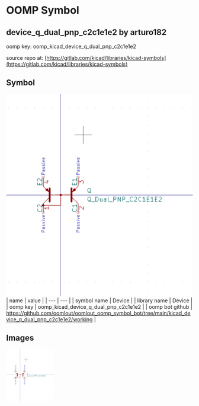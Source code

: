 # OOMP Symbol  
## device_q_dual_pnp_c2c1e1e2  by arturo182  
  
oomp key: oomp_kicad_device_q_dual_pnp_c2c1e1e2  
  
source repo at: [https://gitlab.com/kicad/libraries/kicad-symbols](https://gitlab.com/kicad/libraries/kicad-symbols)  
## Symbol  
  
[![working.png](working_600.png)](working.png)  
| name | value | 
| --- | --- | 
| symbol name | Device | 
| library name | Device | 
| oomp key | oomp_kicad_device_q_dual_pnp_c2c1e1e2 | 
| oomp bot github | https://github.com/oomlout/oomlout_oomp_symbol_bot/tree/main/kicad_device_q_dual_pnp_c2c1e1e2/working | 
## Images  
  
[![working.png](working_140.png)](working.png)  
